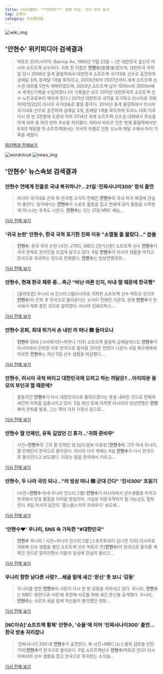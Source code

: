 ```yaml
---
title: (이슈클립) '**안현수**' 관련 이슈, 기사 모아 보기
tag: 안현수
category: 이슈클리핑
---
```

![wiki_img](https://user-images.githubusercontent.com/42597476/44503234-41136a80-a6d0-11e8-9071-6fc6418eafe4.png)
## **'**안현수**'** 위키피디아 검색결과
>빅토르 안(러시아어: Виктор Ан, 1985년 11월 23일 ~ )은 대한민국 출신의 러시아 쇼트트랙 선수이다. 귀화 전 이름은 **안현수**(安賢洙)였으며, 대한민국 국적일 당시 2006년 동계 올림픽에서 대한민국 쇼트트랙 국가대표 선수로 출전하여 금메달 3개, 동메달 1개를 획득하고, 2003년부터 2007년까지 세계 쇼트트랙 선수권 대회를 5연속 제패하였으며, 2003년 쇼트트랙 남자 1500m와 3000m에서 세계신기록을 수립하였다.(이 기록들은 모두 2011년 대한민국의 쇼트트랙 선수 노진규로부터 깨지게 된다.) 2011년 대한민국 국적을 포기하고 러시아로 귀화하여[1][2][3] 러시아 국가대표로 활동 중이다. 2014년 동계 올림픽에서 러시아 국가대표 선수로 출전하여 금메달 3개, 동메달 1개를 획득하여 토리노 대회 이후 다시 한 번 3관왕에 오른데 이어 2014년 세계 쇼트트랙 선수권 대회에서 우승을 하게 되며 총 여섯 번의 우승을 차지했다. 따라서 빅토르 안은 현재 올림픽에서만 8개의 메달을 따 쇼트트랙에서는 미국의 아폴로 안톤 오노와 메달 수에서 타이 기록을 세웠다.

<a href="https://ko.wikipedia.org/wiki/안현수" target="_blank">위키백과 전체보기</a>

![wordcloud](https://s3.ap-northeast-2.amazonaws.com/lyrics101-wordcloud/2018-09-06-1536213649.png)
![news_img](https://user-images.githubusercontent.com/42597476/44507050-1206f400-a6e4-11e8-8d98-7ffbfebb353f.png)
## **'**안현수**'** 뉴스속보 검색결과
### **안현수** 연예계 진출로 국내 복귀하나?...21일 '진짜사나이300' 정식 출연

>러시아 국가대표 은퇴 뒤 한국행 소식이 전해진 **안현수**의 국내 복귀 배경에 관심이 쏠린다. 일각에서는 **안현수**가 스포츠 활동을 접고 연예계 공식 활동을 시작한 게 아니냐는 추측도 나온다. **안현수**는 오는 21일 MBC 예능...

<a href="http://www.kookje.co.kr/news2011/asp/newsbody.asp?code=0500&key=20180906.99099002167" target="_blank">기사 전체 보기</a>

### '귀국 논란' **안현수**, 한국 국적 포기한 진짜 이유 "소멸될 줄 몰랐다…" 씁쓸

>**안현수**, 한국 귀국 논란 (사진: JTBC, MBC) [전기신문] 쇼트트랙 선수 **안현수**가 귀국 문제로 온라인을 뜨겁게 달구고 있다. 6일 **안현수**가 러시아 생활을 마치고 한국으로 귀국하는 것으로 전해졌다. **안현수**는 빙상연맹과의...

<a href="http://www.electimes.com/article.php?aid=1536195638164336082" target="_blank">기사 전체 보기</a>

### **안현수**, 현재 한국 체류 중…측근 “비난 여론 인지, 아내·딸 때문에 한국행”

>[동아닷컴] 우나리 씨 인스타그램러시아로 귀화한 쇼트트랙 선수 빅토르 안(33·**안현수**)이 은퇴 후 한국으로 돌아온다는 소식이 전해진 가운데, 현재 **안현수**가 한국에서 체류 중인 것으로 알려졌다. 러시아 인테르팍스...

<a href="http://news.donga.com/3/all/20180906/91864330/2" target="_blank">기사 전체 보기</a>

### **안현수** 은퇴, 최대 위기서 손 내민 러 떠나 韓 돌아오나

>**안현수** SNS [시사매거진=박한나 기자] 쇼트트랙 올림픽 금메달리스트 **안현수**가 러시아에서 은퇴한 이후 한국으로 돌아올 것이란 전망이 나온다. 6일 복수매체에 따르면 **안현수**는 지난 5일 선수 생활을 마감했다....

<a href="http://www.sisamagazine.co.kr/news/articleView.html?idxno=143155" target="_blank">기사 전체 보기</a>

### **안현수**, 러시아 국적 버리고 대한민국에 오려고 하는 까닭은?...아리따운 용모의 부인과 딸 때문에?

>활동하던 **안현수**가 다시 대한민국으로 돌아오겠다는 뜻을 내비친 것으로 전해져 세간의 이목을 집중시키고 있다.   5일 외신 등에 의하면 러시아의 빙상연맹은 **안현수**의 은퇴를 발표, 그는 여러 가지 가정사 등으로...

<a href="http://www.ujnews.co.kr/news/articleView.html?idxno=422739" target="_blank">기사 전체 보기</a>

### **안현수** 딸 안제인, 유독 길었던 긴 휴가...'귀화 준비中'

>사진=**안현수**의 그의 딸 안제인 양 [남도일보 이효성 ]**안현수**와 그의 아내 우나리, 딸 안제인이 한국으로 돌아온다. 러시아 다수 매체는 6일 **안현수**가 다시 한국으로 돌아간다고 보도했다. 이유는 딸을 한국에서 키우고...

<a href="http://www.namdonews.com/news/articleView.html?idxno=489156" target="_blank">기사 전체 보기</a>

### **안현수**, 두 나라 국민 되나…"러 빙상 떠나 韓 군대 간다" '진사300' 초읽기

>(사진=**안현수** 아내 우나리 인스타그램) **안현수**가 러시아에서 선수생활을 마치고 한국에서 방송 활동을 이어갈 방침이다. 사실상 이중국적자가 될 가능성도 점쳐진다. 6일 러시아 일간지 '콤소몰스카야 프라우다' 보도에...

<a href="http://www.betanews.net:8080/article/904621.html" target="_blank">기사 전체 보기</a>

### '**안현수**♥' 우나리, SNS 속 가득한 "#대한민국"

>**안현수** 우나리 / 사진=우나리 인스타그램 [스포츠투데이 김나연 기자] 러시아로 귀화해 선수 생활을 했던 쇼트트랙 선수 빅토르 안(**안현수**)이 한국으로 돌아올 계획인 것으로 알려지면서 이들의 일상에 관심이 쏠리고...

<a href="http://stoo.asiae.co.kr/news/naver_view.htm?idxno=2018090614335767325" target="_blank">기사 전체 보기</a>

### 우나리 향한 남다른 사랑?…쇄골 밑에 새긴 ‘문신’ 뜻 보니 ‘감동’

>우나리를 향한 **안현수**의 사랑이 다시 한 번 감동을 자아내고 있다. 우나리, **안현수**는 MBC ‘휴먼다큐 사랑’에 추련해 서로를 위해 새긴 문신을 공개했다. 우나리, **안현수**는 서로의 쇄골 밑에 자신들이 좋아했던 영화...

<a href="http://daily.hankooki.com/lpage/entv/201809/dh20180906142828139020.htm" target="_blank">기사 전체 보기</a>

### [NC이슈]'쇼트트랙 황제' **안현수**, '슈돌'에 이어 '진짜사나이300' 출연…한국 방송 자리잡나

>'진짜사나이 300'에 **안현수**가 출연한다.     © 사진=MBC [뉴스컬처 김민솔 인턴기자]**안현수**가 한국으로 돌아온다. 6일 쇼트트랙선수 **안현수**(빅토르 안)이 러시아에서의 선수 생활을 접고 한국으로 복귀한는 소식을...

<a href="http://www.newsculture.tv/sub_read.html?uid=140885&section=sc227" target="_blank">기사 전체 보기</a>


